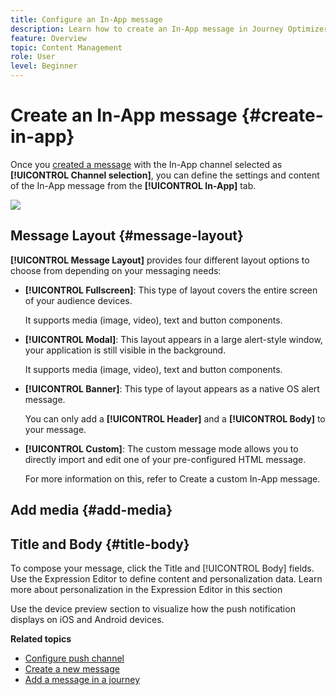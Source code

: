 ```yaml
---
title: Configure an In-App message
description: Learn how to create an In-App message in Journey Optimizer
feature: Overview
topic: Content Management
role: User
level: Beginner
---
```

# Create an In-App message {#create-in-app}

Once you [created a message](create-message.md) with the In-App channel selected as **[!UICONTROL Channel selection]**, you can define the settings and content of the In-App message from the **[!UICONTROL In-App]** tab.

![](assets/.png)

## Message Layout {#message-layout}

**[!UICONTROL Message Layout]** provides four different layout options to choose from depending on your messaging needs:

* **[!UICONTROL Fullscreen]**: This type of layout covers the entire screen of your audience devices.
    
    It supports media (image, video), text and button components.

* **[!UICONTROL Modal]**: This layout appears in a large alert-style window, your application is still visible in the background.

    It supports media (image, video), text and button components.

* **[!UICONTROL Banner]**: This type of layout appears as a native OS alert message.

    You can only add a **[!UICONTROL Header]** and a **[!UICONTROL Body]** to your message.

* **[!UICONTROL Custom]**: The custom message mode allows you to directly import and edit one of your pre-configured HTML message.

    For more information on this, refer to Create a custom In-App message.



## Add media {#add-media}

## Title and Body {#title-body}

To compose your message, click the Title and [!UICONTROL Body] fields. Use the Expression Editor to define content and personalization data. Learn more about personalization in the Expression Editor in this section

Use the device preview section to visualize how the push notification displays on iOS and Android devices.

**Related topics**

<!--
* [Understand push notification flow](push-gs.md)
-->

* [Configure push channel](push-gs.md)
* [Create a new message](create-message.md)
* [Add a message in a journey](building-journeys/journeys-message.md)

